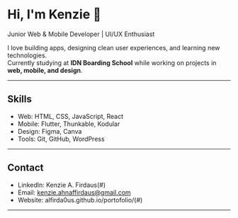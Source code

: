 # Hi, I'm Kenzie 👋

Junior Web & Mobile Developer | UI/UX Enthusiast  

I love building apps, designing clean user experiences, and learning new technologies.  
Currently studying at **IDN Boarding School** while working on projects in **web, mobile, and design**.

---

## Skills
- Web: HTML, CSS, JavaScript, React  
- Mobile: Flutter, Thunkable, Kodular  
- Design: Figma, Canva  
- Tools: Git, GitHub, WordPress  

---

## Contact
- LinkedIn: Kenzie A. Firdaus(#)  
- Email: kenzie.ahnaffirdaus@gmail.com  
- Website: alfirda0us.github.io/portofolio/(#)  

---
